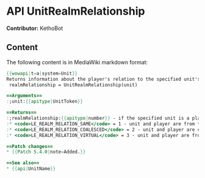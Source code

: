 # API UnitRealmRelationship

**Contributor:** KethoBot

## Content

The following content is in MediaWiki markdown format:

```mediawiki
{{wowapi|t=a|system=Unit}}
Returns information about the player's relation to the specified unit's realm.
 realmRelationship = UnitRealmRelationship(unit)

==Arguments==
:;unit:{{apitype|UnitToken}}

==Returns==
:;realmRelationship:{{apitype|number}} - if the specified unit is a player, one of:
:* <code>LE_REALM_RELATION_SAME</code> = 1 - unit and player are from the same realm.
:* <code>LE_REALM_RELATION_COALESCED</code> = 2 - unit and player are coalesced from unconnected realms.
:* <code>LE_REALM_RELATION_VIRTUAL</code> = 3 - unit and player are from [[Connected Realm]]s.

==Patch changes==
* {{Patch 5.4.0|note=Added.}}

==See also==
* {{api|UnitName}}
```